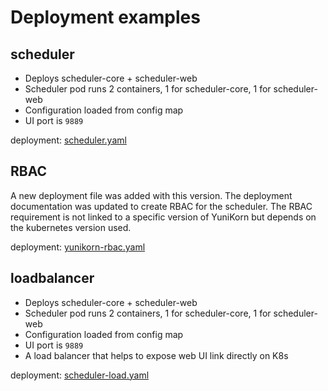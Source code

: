# Deployment examples

## scheduler

* Deploys scheduler-core + scheduler-web
* Scheduler pod runs 2 containers, 1 for scheduler-core, 1 for scheduler-web
* Configuration loaded from config map
* UI port is `9889`

deployment: [scheduler.yaml](scheduler.yaml)

## RBAC

A new deployment file was added with this version. The deployment documentation was updated to create RBAC for the scheduler.
The RBAC requirement is not linked to a specific version of YuniKorn but depends on the kubernetes version used. 
  
deployment: [yunikorn-rbac.yaml](yunikorn-rbac.yaml)

## loadbalancer

* Deploys scheduler-core + scheduler-web
* Scheduler pod runs 2 containers, 1 for scheduler-core, 1 for scheduler-web
* Configuration loaded from config map
* UI port is `9889`
* A load balancer that helps to expose web UI link directly on K8s

deployment: [scheduler-load.yaml](scheduler-load.yaml)

